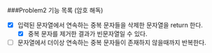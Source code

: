 ###Problem2 기능 목록 (암호 해독)

- [x] 입력된 문자열에서 연속하는 중복 문자들을 삭제한 문자열을 return 한다.
    - [x] 중복 문자를 제거한 결과가 빈문자열일 수 있다.
- [ ] 문자열에서 더이상 연속하는 중복 문자들이 존재하지 않을때까지 반복한다.
